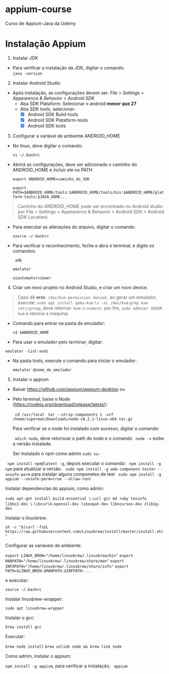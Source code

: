 # appium-course
Curso de Appium-Java da Udemy

# Instalação Appium

1. Instalar JDK
  * Para verificar a instalação da JDK, digitar o comando:  
     ``` java -version ```
   
 2. Instalar Android Studio
 * Após instalação, as configurações devem ser:
       *File > Settings > Appearence & Behavior > Android SDK*
    * Aba SDK Plataform: Selecionar o android **menor que 27**
    * Aba SDK tools, selecionar:
       - [x] Android SDK Build-tools 
       - [x] Android SDK Plataform-tools 
       - [x] Android SDK tools 

3.  Configurar a variável de ambiente ANDROID_HOME
  * No linux, deve digitar o comando:
  
      ``` vi ~/.bashrc ```
  
  * Abrirá as configurações, deve ser adicionado o caminho do ANDROID_HOME e incluir ele no PATH

    ``` export ANDROID_HOME=caminho_do_SDK ```
    
    ``` export PATH=$ANDROID_HOME/tools:$ANDROID_HOME/tools/bin:$ANDROID_HOME/platform-tools:$JAVA_HOME... ``` 
  
  > Caminho do ANDROID_HOME pode ser encontrado no Android studio por File > Settings > Appearence & Behavior > Android SDK > Android SDK Location)  

  * Para executar as alterações do arquivo, digitar o comando:
      
      ``` source ~/.bashrc ```

  * Para verificar o reconhecimento, feche e abra o terminal, e digite os comandos:
  
    ``` adb```
    
    ``` emulator ```
    
    ``` uiautomatorviewer ```
  
4. Criar um novo projeto no Android Studio, e criar um novo device.
 
 > Caso dê **erro**: ```/dev/kvm permission denied.``` ao gerar um emulador, execute:
 > ```sudo apt install qemu-kvm```
 > ```ls -al /dev/kvm``` 
 > ```grep kvm /etc/group```, deve retornar: ```kvm:x:numero:```
 > por fim, ```sudo adduser $USER kvm``` e reinicie a maquina.

  * Comando para entrar na pasta do emulador:
    
    ``` cd $ANDROID_HOME ```
    
  * Para usar o emulador pelo terminar, digitar:
   
   ``` emulator -list-avds ``` 

  * Na pasta tools, execute o comando para iniciar o emulador:
    
    ``` emulator @nome_do_emulador ```

5. Instalar o appium
 * Baixar https://github.com/appium/appium-desktop ou 
 
 * Pelo terminal, baixe o Node (https://nodejs.org/download/release/latest/):
   
   ``` cd /usr/local```
   ``` tar --strip-components 1 -xzf /home/superman/Downloads/node-v8.2.1-linux-x64.tar.gz``` 
   
   Para verificar se o node foi instalado com sucesso, digitar o comando:
   
   ``` which node```, deve retornoar o path do node e o comando ``` node -v``` exibe a versão instalada.
   
   Ser instalado o npm como admin ```sudo su```:
  
  ``` npm install npm@latest -g```, depois executar o comando:
  ``` npm install -g npm``` para atualizar a versão.
  ``` sudo npm install -g web-component-tester --unsafe-perm``` para instalar alguns componetes de test
  ``` sudo npm install -g appium --unsafe-perm=true --allow-root```
 
   Instalar dependencias do appium, como admin:
 
 ```sudo apt-get install build-essential \```
 ```curl git m4 ruby texinfo libbz2-dev \```
 ```libcurl4-openssl-dev libexpat-dev libncurses-dev zlib1g-dev```

   Instalar o linuxbrew:
   
   ```sh -c "$(curl -fsSL https://raw.githubusercontent.com/Linuxbrew/install/master/install.sh)"```

   Configurar as variáveis de ambiente:
   
   ```export LINUX_BREW="/home/linuxbrew/.linuxbrew/bin"```
   ```export MANPATH="/home/linuxbrew/.linuxbrew/share/man"```
   ```export INFOPATH="/home/linuxbrew/.linuxbrew/share/info"```
   ```export PATH=$LINUX_BREW:$MANPATH:$INFPATH:...``` 
   
   e executar:
   
   ```source ~/.bashrc```
   
   Instalar linuxbrew-wrapper:
   
   ```sudo apt linuxbrew-wrapper```
   
   Instalar o gcc:
   
   ```brew install gcc```
   
   Executar:
   
   ```brew node install```
   ```brew unlink node && brew link node```
   
   Como admin, instalar o appium:

``` npm install -g appium ```, para verificar a instalação, ``` appium```
